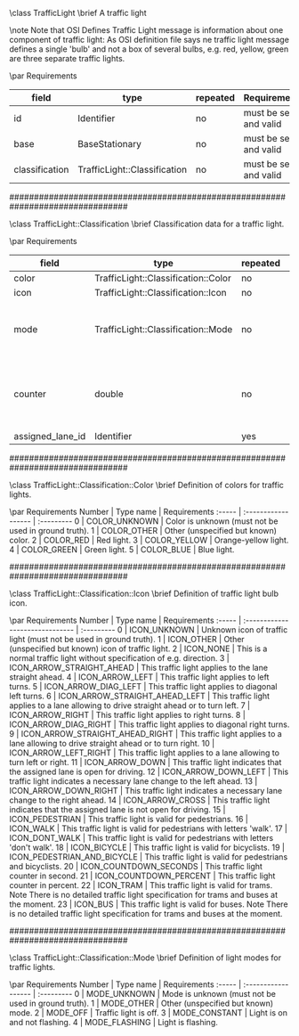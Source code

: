 \class TrafficLight
\brief A traffic light

\note Note that OSI Defines Traffic Light message is information about one component of traffic light: As OSI definition file says
ne traffic light message defines a single 'bulb' and not a box of several bulbs, e.g. red, yellow, green are three separate traffic lights.


\par Requirements

field              | type                           | repeated | Requirements
------------------ | ----------------------         | -------- | -----------
id                 | Identifier                     | no       | must be set and valid
base               | BaseStationary                 | no       | must be set and valid
classification     | TrafficLight::Classification   | no       | must be set and valid

################################################################################


\class TrafficLight::Classification
\brief Classification data for a traffic light.

\par Requirements

field              | type                                 | repeated | Requirements
------------------ | ---------------------                | -------- | -----------
color              | TrafficLight::Classification::Color  | no       | must be set and valid
icon               | TrafficLight::Classification::Icon   | no       | must be set and valid
mode               | TrafficLight::Classification::Mode   | no       | MODE_COUNTING may only be set if classification.icon is ICON_COUNTDOWN_SECONDS or ICON_COUNTDOWN_PERCENT
counter            | double                               | no       | must be set if classification.icon is ICON_COUNTDOWN_SECONDS or ICON_COUNTDOWN_PERCENT must not be set otherwise
assigned_lane_id   | Identifier                           | yes      | must be set and valid

################################################################################


\class TrafficLight::Classification::Color
\brief Definition of colors for traffic lights.

\par Requirements
Number | Type name           | Requirements
:----- | :------------------ | :---------
     0 |       COLOR_UNKNOWN |  Color is unknown (must not be used in ground truth). 
     1 |         COLOR_OTHER |  Other (unspecified but known) color. 
     2 |           COLOR_RED |  Red light. 
     3 |        COLOR_YELLOW |  Orange-yellow light. 
     4 |         COLOR_GREEN |  Green light. 
     5 |          COLOR_BLUE |  Blue light. 

################################################################################


\class TrafficLight::Classification::Icon
\brief Definition of traffic light bulb icon.

\par Requirements
Number | Type name                       | Requirements
:----- | :------------------------------ | :---------
     0 |                    ICON_UNKNOWN |  Unknown icon of traffic light (must not be used in ground truth). 
     1 |                      ICON_OTHER |  Other (unspecified but known) icon of traffic light. 
     2 |                       ICON_NONE |  This is a normal traffic light without specification of e.g. direction. 
     3 |       ICON_ARROW_STRAIGHT_AHEAD |  This traffic light applies to the lane straight ahead. 
     4 |                 ICON_ARROW_LEFT |  This traffic light applies to left turns. 
     5 |            ICON_ARROW_DIAG_LEFT |  This traffic light applies to diagonal left turns. 
     6 |  ICON_ARROW_STRAIGHT_AHEAD_LEFT |  This traffic light applies to a lane allowing to drive straight ahead or to turn left. 
     7 |                ICON_ARROW_RIGHT |  This traffic light applies to right turns. 
     8 |           ICON_ARROW_DIAG_RIGHT |  This traffic light applies to diagonal right turns. 
     9 | ICON_ARROW_STRAIGHT_AHEAD_RIGHT |  This traffic light applies to a lane allowing to drive straight ahead or to turn right. 
    10 |           ICON_ARROW_LEFT_RIGHT |  This traffic light applies to a lane allowing to turn left or right. 
    11 |                 ICON_ARROW_DOWN |  This traffic light indicates that the assigned lane is open for driving. 
    12 |            ICON_ARROW_DOWN_LEFT |  This traffic light indicates a necessary lane change to the left ahead. 
    13 |           ICON_ARROW_DOWN_RIGHT |  This traffic light indicates a necessary lane change to the right ahead. 
    14 |                ICON_ARROW_CROSS |  This traffic light indicates that the assigned lane is not open for driving. 
    15 |                 ICON_PEDESTRIAN |  This traffic light is valid for pedestrians. 
    16 |                       ICON_WALK |  This traffic light is valid for pedestrians with letters 'walk'. 
    17 |                  ICON_DONT_WALK |  This traffic light is valid for pedestrians with letters 'don't walk'. 
    18 |                    ICON_BICYCLE |  This traffic light is valid for bicyclists. 
    19 |     ICON_PEDESTRIAN_AND_BICYCLE |  This traffic light is valid for pedestrians and bicyclists. 
    20 |          ICON_COUNTDOWN_SECONDS |  This traffic light counter in second. 
    21 |          ICON_COUNTDOWN_PERCENT |  This traffic light counter in percent. 
    22 |                       ICON_TRAM |  This traffic light is valid for trams. Note There is no detailed traffic light specification for trams and buses at the moment. 
    23 |                        ICON_BUS |  This traffic light is valid for buses. Note There is no detailed traffic light specification for trams and buses at the moment. 

################################################################################


\class TrafficLight::Classification::Mode
\brief Definition of light modes for traffic lights.

\par Requirements
Number | Type name           | Requirements
:----- | :------------------ | :---------
     0 |        MODE_UNKNOWN |  Mode is unknown (must not be used in ground truth). 
     1 |          MODE_OTHER |  Other (unspecified but known) mode. 
     2 |            MODE_OFF |  Traffic light is off. 
     3 |       MODE_CONSTANT |  Light is on and not flashing. 
     4 |       MODE_FLASHING |  Light is flashing. 
